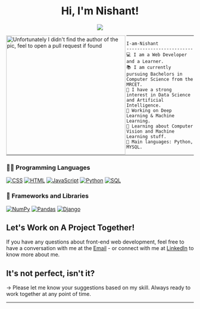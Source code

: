 <h1 align="center">
Hi, I'm Nishant!</h1>
<p align="center">
  <a href="https://github.com/DenverCoder1/readme-typing-svg"><img src="https://readme-typing-svg.herokuapp.com?lines=Computer+Science+Student;Web+Developer;Freelancer;DS%20|%20AI%20|%20ML%20Enthusiast;Always%20eager%20to%20learn%20new%20things&center=true&width=380&height=45"></a>
</p>

<img align="left" src="https://i.pinimg.com/originals/2a/94/68/2a94684a1d9c27846f5a1eee7d67573e.jpg" alt="Unfortunately I didn't find the author of the pic, feel to open a pull request if found" width="320" />
<hr>

```
I-am-Nishant
-------------------------
💻 I am a Web Developer and a Learner.
📚 I am currently pursuing Bachelors in Computer Science from the MRCET.
📝 I have a strong interest in Data Science and Artificial Intelligence.
🔭 Working on Deep Learning & Machine Learning.
🌱 Learning about Computer Vision and Machine Learning stuff.
🌟 Main languages: Python, MYSQL.
```
<hr>

### 👨‍💻 Programming Languages

<p>
    <a href="https://github.com/search?q=user%3ADenverCoder1+is%3Arepo+language%3Acss"><img alt="CSS" src="https://img.shields.io/badge/CSS%20-%231572B6.svg?logo=css3&logoColor=white"></a>
    <a href="https://github.com/search?q=user%3ADenverCoder1+is%3Arepo+language%3Ahtml"><img alt="HTML" src="https://img.shields.io/badge/HTML%20-%23E34F26.svg?logo=html5&logoColor=white"></a>
    <a href="https://github.com/search?q=user%3ADenverCoder1+is%3Arepo+language%3Ajavascript"><img alt="JavaScript" src="https://img.shields.io/badge/JavaScript%20-%23F7DF1E.svg?logo=javascript&logoColor=black"></a>
    <a href="https://github.com/search?q=user%3ADenverCoder1+is%3Arepo+language%3Apython"><img alt="Python" src="https://img.shields.io/badge/Python%20-%2314354C.svg?logo=python&logoColor=white"></a>
    <a href="https://github.com/search?q=user%3ADenverCoder1+is%3Arepo+language%3Asql"><img alt="SQL" src="https://img.shields.io/badge/SQL%20-%23025E8C.svg?logo=amazon-dynamodb&logoColor=white"></a>

### 🧰 Frameworks and Libraries

<p>
    <a href="#"><img alt="NumPy" src="https://img.shields.io/badge/Numpy%20-%23013243.svg?logo=numpy&logoColor=white"></a>
    <a href="#"><img alt="Pandas" src="https://img.shields.io/badge/Pandas%20-%23150458.svg?logo=pandas&logoColor=white"></a>
    <a href="#"><img alt="Django" src="https://img.shields.io/badge/Django-092E20?style=for-the-badge&logo=django&logoColor=white"></a>

</p>


## Let's Work on A Project Together!

If you have any questions about front-end web development, feel free to have a conversation with me at the <a href="mailto:bansalnishant3516@gmail.com">Email</a> - or connect with me at <a href="https://www.linkedin.com/in/nishant-bansal-625607203/">LinkedIn</a> to know more about me.

  </td>
  <td width="50%" valign="top">

## It's not perfect, isn't it?
-> Please let me know your suggestions based on my skill.
   Always ready to work together at any point of time.

  </td>
  </tr>
</table>

------
